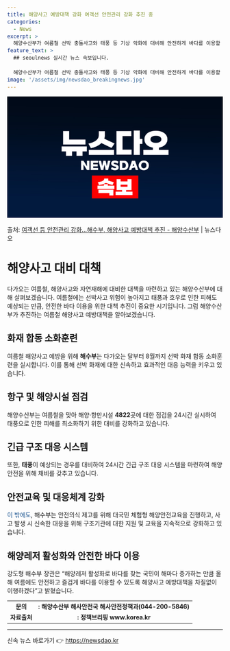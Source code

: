 ```yaml
---
title: 해양사고 예방대책 강화 여객선 안전관리 강화 추진 중
categories:
  - News
excerpt: >
  해양수산부가 여름철 선박 충돌사고와 태풍 등 기상 악화에 대비해 안전하게 바다를 이용할 수 있도록 선제적 대…
feature_text: >
  ## seoulnews 실시간 뉴스 속보입니다.

  해양수산부가 여름철 선박 충돌사고와 태풍 등 기상 악화에 대비해 안전하게 바다를 이용할 수 있도록 선제적 대…
image: '/assets/img/newsdao_breakingnews.jpg'
---
```


![뉴스다오 속보](/assets/img/newsdao_breakingnews.jpg)

<p>출처: <a href="https://newsdao.kr/3944" rel="dofollow">여객선 등 안전관리 강화…해수부, 해양사고 예방대책 추진 - 해양수산부</a> | 뉴스다오</p>

<h1>해양사고 대비 대책</h1>
<p data-ke-size="size16">다가오는 여름철, 해양사고와 자연재해에 대비한 대책을 마련하고 있는 해양수산부에 대해 살펴보겠습니다. 여름철에는 선박사고 위험이 높아지고 태풍과 호우로 인한 피해도 예상되는 만큼, 안전한 바다 이용을 위한 대책 추진이 중요한 시기입니다. 그럼 해양수산부가 추진하는 여름철 해양사고 예방대책을 알아보겠습니다.</p>

<h2>화재 합동 소화훈련</h2>
<p>여름철 해양사고 예방을 위해 <b>해수부</b>는 다가오는 달부터 8월까지 선박 화재 합동 소화훈련을 실시합니다. 이를 통해 선박 화재에 대한 신속하고 효과적인 대응 능력을 키우고 있습니다.</p>

<h2>항구 및 해양시설 점검</h2>
<p>해양수산부는 여름철을 맞아 해양·항만시설 <b>4822</b>곳에 대한 점검을 24시간 실시하여 태풍으로 인한 피해를 최소화하기 위한 대비를 강화하고 있습니다.</p>

<h2>긴급 구조 대응 시스템</h2>
<p>또한, <b>태풍</b>이 예상되는 경우를 대비하여 24시간 긴급 구조 대응 시스템을 마련하여 해양 안전을 위해 채비를 갖추고 있습니다.</p>

<h2>안전교육 및 대응체계 강화</h2>
<p><span style="color: #1a5490;">이 밖에도</span>, 해수부는 안전의식 제고를 위해 대국민 체험형 해양안전교육을 진행하고, 사고 발생 시 신속한 대응을 위해 구조기관에 대한 지원 및 교육을 지속적으로 강화하고 있습니다.</p>

<h2>해양레저 활성화와 안전한 바다 이용</h2>
<p>강도형 해수부 장관은 “해양레저 활성화로 바다를 찾는 국민이 해마다 증가하는 만큼 올해 여름에도 안전하고 즐겁게 바다를 이용할 수 있도록 해양사고 예방대책을 차질없이 이행하겠다”고 밝혔습니다.</p>
<table>
<tbody>
<tr>
<td style="text-align: center; height: 17px;"><b>문의</b></td>
<td style="text-align: center; height: 17px;"><b> : 해양수산부 해사안전국 해사안전정책과(044-200-5846)</b></td>
</tr>
<tr>
<td style="text-align: center; height: 17px;"><b>자료출처</b></td>
<td style="text-align: center; height: 17px;"><b> : 정책브리핑 www.korea.kr</b></td>
</tr>
</tbody>
</table>
<hr>
<p data-ke-size="size16"></p> 

신속 뉴스 바로가기 👉 <a href="https://newsdao.kr" rel="dofollow">https://newsdao.kr</a>


